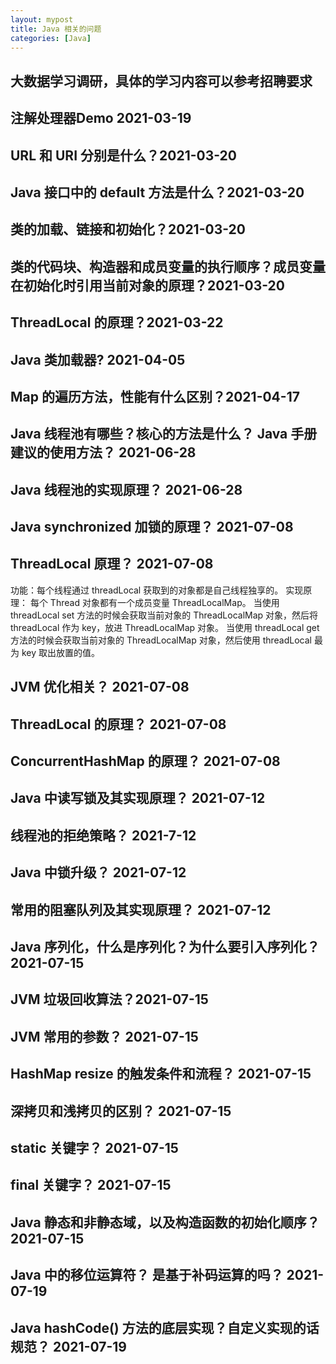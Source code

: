 ```yaml
---
layout: mypost
title: Java 相关的问题
categories: [Java]
---
```


## 大数据学习调研，具体的学习内容可以参考招聘要求

## 注解处理器Demo 2021-03-19

## URL 和 URI 分别是什么？2021-03-20

## Java 接口中的 default 方法是什么？2021-03-20

## 类的加载、链接和初始化？2021-03-20

## 类的代码块、构造器和成员变量的执行顺序？成员变量在初始化时引用当前对象的原理？2021-03-20

## ThreadLocal 的原理？2021-03-22

## Java 类加载器? 2021-04-05

## Map 的遍历方法，性能有什么区别？2021-04-17

## Java 线程池有哪些？核心的方法是什么？ Java 手册建议的使用方法？ 2021-06-28

## Java 线程池的实现原理？ 2021-06-28

## Java synchronized 加锁的原理？ 2021-07-08



## ThreadLocal 原理？ 2021-07-08
功能：每个线程通过 threadLocal 获取到的对象都是自己线程独享的。
实现原理：
每个 Thread 对象都有一个成员变量 ThreadLocalMap。
当使用 threadLocal set 方法的时候会获取当前对象的 ThreadLocalMap 对象，然后将 threadLocal 作为 key，放进 ThreadLocalMap 对象。
当使用 threadLocal get 方法的时候会获取当前对象的 ThreadLocalMap 对象，然后使用 threadLocal 最为 key 取出放置的值。

## JVM 优化相关？ 2021-07-08

## ThreadLocal 的原理？ 2021-07-08

## ConcurrentHashMap 的原理？ 2021-07-08

## Java 中读写锁及其实现原理？ 2021-07-12

## 线程池的拒绝策略？ 2021-7-12

## Java 中锁升级？ 2021-07-12

## 常用的阻塞队列及其实现原理？ 2021-07-12

## Java 序列化，什么是序列化？为什么要引入序列化？ 2021-07-15

## JVM 垃圾回收算法？2021-07-15

## JVM 常用的参数？ 2021-07-15
 
## HashMap resize 的触发条件和流程？ 2021-07-15

## 深拷贝和浅拷贝的区别？ 2021-07-15

## static 关键字？ 2021-07-15

## final 关键字？ 2021-07-15

## Java 静态和非静态域，以及构造函数的初始化顺序？ 2021-07-15

## Java 中的移位运算符？ 是基于补码运算的吗？ 2021-07-19

## Java hashCode() 方法的底层实现？自定义实现的话规范？ 2021-07-19
